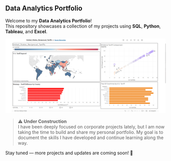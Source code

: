 ## Data Analytics Portfolio

Welcome to my **Data Analytics Portfolio**!  
This repository showcases a collection of my projects using **SQL**, **Python**, **Tableau**, and **Excel**.

![Project Previews](https://github.com/Yeuner/DataAnalystPortfolio/blob/main/Tableau/United_States_Reciprocal_Tariffs/United_States_Reciprocal_Tariffs.png?raw=true)

> ⚠️ **Under Construction**  
I have been deeply focused on corporate projects lately, but I am now taking the time to build and share my personal portfolio. My goal is to document the skills I have developed and continue learning along the way.

Stay tuned — more projects and updates are coming soon! 🚀
